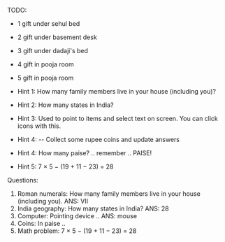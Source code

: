 

TODO:
 - 1 gift under sehul bed
 - 2 gift under basement desk
 - 3 gift under dadaji's bed
 - 4 gift in pooja room
 - 5 gift in pooja room

 - Hint 1: How many family members live in your house (including you)?
 - Hint 2: How many states in India?
 - Hint 3: Used to point to items and select text on screen. You can click icons with this.
 - Hint 4: -- Collect some rupee coins and update answers
 - Hint 4: How many paise? .. remember .. PAISE!
 - Hint 5: 7 × 5 − (19 + 11 − 23) = 28


Questions:
 1. Roman numerals: How many family members live in your house (including you). ANS: VII
 2. India geography: How many states in India?  ANS: 28
 3. Computer: Pointing device .. ANS: mouse
 4. Coins: In paise .. 
 5. Math problem: 7 × 5 − (19 + 11 − 23) = 28
